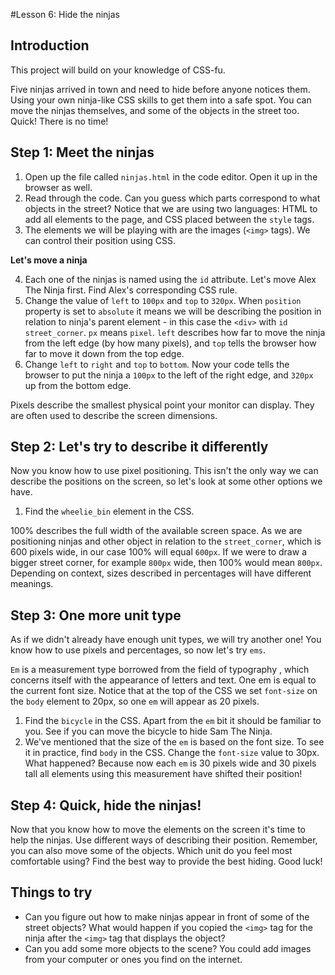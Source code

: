 #Lesson 6: Hide the ninjas

## Introduction
This project will build on your knowledge of CSS-fu. 

Five ninjas arrived in town and need to hide before anyone notices them. Using your own ninja-like CSS skills to get them into a safe spot. You can move the ninjas themselves, and some of the objects in the street too. Quick! There is no time!

## Step 1: Meet the ninjas

1. Open up the file called `ninjas.html` in the code editor. Open it up in the browser as well.
2. Read through the code. Can you guess which parts correspond to what objects in the street? Notice that we are using two languages: HTML to add all elements to the page, and CSS placed between the `style` tags. 
3. The elements we will be playing with are the images (`<img>` tags). We can control their position using CSS.

**Let's move a ninja**

4. Each one of the ninjas is named using the `id` attribute. Let's move Alex The Ninja first. Find Alex's corresponding CSS rule.
5. Change the value of `left` to `100px` and `top` to `320px`.
When `position` property is set to `absolute` it means we will be describing the position in relation to ninja's parent element - in this case the `<div>` with `id` `street_corner`.
`px` means `pixel`. `left` describes how far to move the ninja from the left edge (by how many pixels), and `top` tells the browser how far to move it down from the top edge.
6. Change `left` to `right` and `top` to `bottom`. Now your code tells the browser to put the ninja a `100px` to the left of the right edge, and `320px` up from the bottom edge.

Pixels describe the smallest physical point your monitor can display. They are often used to describe the screen dimensions.

## Step 2: Let's try to describe it differently 

Now you know how to use pixel positioning. This isn't the only way we can describe the positions on the screen, so let's look at some other options we have.

1. Find the `wheelie_bin` element in the CSS. 

100% describes the full width of the available screen space. As we are positioning ninjas and other object in relation to the `street_corner`, which is 600 pixels wide, in our case 100% will equal `600px`. If we were to draw a bigger street corner, for example `800px` wide, then 100% would mean `800px`. Depending on context, sizes described in percentages will have different meanings.

## Step 3:  One more unit type

As if we didn't already have enough unit types, we will try another one! You know how to use pixels and percentages, so now let's try `ems`.

`Em` is a measurement type borrowed from the field of typography , which concerns itself with the appearance of letters and text. One em is equal to the current font size. Notice that at the top of the CSS we set `font-size` on the `body` element to 20px, so one `em` will appear as 20 pixels.

1. Find the `bicycle` in the CSS. Apart from the `em` bit it should be familiar to you. See if you can move the bicycle to hide Sam The Ninja.
2. We've mentioned that the size of the `em` is based on the font size. To see it in practice, find `body` in the CSS. Change the `font-size` value to 30px. What happened?
Because now each `em` is 30 pixels wide and 30 pixels tall all elements using this measurement have shifted their position! 

## Step 4: Quick, hide the ninjas!

Now that you know how to move the elements on the screen it's time to help the ninjas. Use different ways of describing their position. Remember, you can also move some of the objects. Which unit do you feel most comfortable using? Find the best way to provide the best hiding. Good luck!


## Things to try

* Can you figure out how to make ninjas appear in front of some of the street objects? What would happen if you copied the `<img>` tag for the ninja after the `<img>` tag that displays the object?
* Can you add some more objects to the scene? You could add images from your computer or ones you find on the internet.

